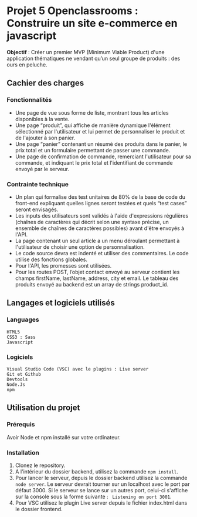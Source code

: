 
# Projet 5 Openclassrooms : Construire un site e-commerce en javascript

**Objectif** : Créer un premier MVP (Minimum Viable Product) d'une application thématiques ne vendant qu’un seul groupe de produits : des ours en peluche.  

## Cachier des charges

### Fonctionnalités

* Une page de vue sous forme de liste, montrant tous les articles disponibles à la vente.
* Une page “produit”, qui affiche de manière dynamique l'élément sélectionné par l'utilisateur et lui permet de personnaliser le produit et de l'ajouter à son panier.
* Une page “panier” contenant un résumé des produits dans le panier, le prix total et un formulaire permettant de passer une commande.
* Une page de confirmation de commande, remerciant l'utilisateur pour sa commande, et indiquant le prix total et l'identifiant de commande envoyé par le serveur.


### Contrainte technique

* Un plan qui formalise des test unitaires de 80% de la base de code du front-end expliquant quelles lignes seront testées et quels “test cases” seront envisagés.
* Les inputs des utilisateurs sont validés à l'aide d'expressions régulières (chaînes de caractères qui décrit selon une syntaxe précise, un ensemble de chaînes de caractères possibles) avant d'être envoyés à l'API.
* La page contenant un seul article a un menu déroulant permettant à l'utilisateur de choisir une option de personnalisation.
* Le code source devra est indenté et utiliser des commentaires. Le code utilise des fonctions globales.
* Pour l'API, les promesses sont utilisées.
* Pour les routes POST, l’objet contact envoyé au serveur contient les champs firstName, lastName, address, city et email. Le tableau des produits envoyé au
backend est un array de strings product_id.


## Langages et logiciels utilisés

### Languages

```
HTML5
CSS3 : Sass
Javascript
```

### Logiciels

```
Visual Studio Code (VSC) avec le plugins : Live server
Git et Github
Devtools
Node.Js
npm
```

## Utilisation du projet

### Prérequis

Avoir Node et npm installé sur votre ordinateur.

### Installation

1. Clonez le repository.
2. A l'intérieur du dossier backend, utilisez la commande `npm install`. 
3. Pour lancer le serveur, depuis le dossier backend utilisez la commande `node server`. Le serveur devrait tourner sur un localhost avec le port par défaut 3000. 
Si le serveur se lance sur un autres port, celui-ci s'affiche sur la console sous la forme suivante : ` Listening on port 3001`.
5. Pour VSC utilisez le plugin Live server depuis le fichier index.html dans le dossier frontend.
